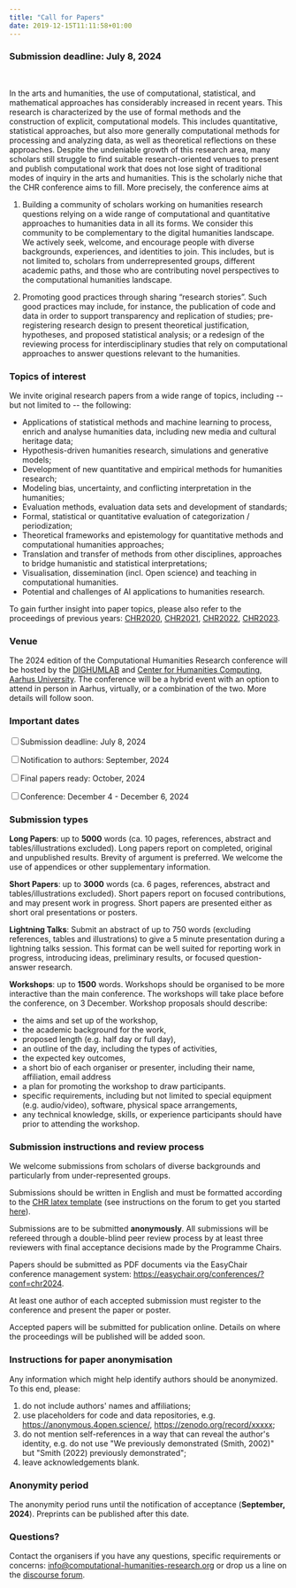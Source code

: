 ```yaml
---
title: "Call for Papers"
date: 2019-12-15T11:11:58+01:00
---
```


<h3 class="center"><b><span style="text-align:center;">Submission deadline: July 8, 2024</b></h3></br>

In the arts and humanities, the use of computational, statistical, and mathematical approaches has considerably increased in recent years. This research is characterized by the use of formal methods and the construction of explicit, computational models. This includes quantitative, statistical approaches, but also more generally computational methods for processing and analyzing data, as well as theoretical reflections on these approaches. Despite the undeniable growth of this research area, many scholars still struggle to find suitable research-oriented venues to present and publish computational work that does not lose sight of traditional modes of inquiry in the arts and humanities. This is the scholarly niche that the CHR conference aims to fill. More precisely, the conference aims at


1. Building a community of scholars working on humanities research questions
   relying on a wide range of computational and quantitative approaches to
   humanities data in all its forms. We consider this community to be
   complementary to the digital humanities landscape. We actively seek, 
   welcome, and encourage people with diverse backgrounds, experiences, and 
   identities to join. This includes, but is not limited to, scholars from underrepresented groups, different academic paths, and those who are contributing novel perspectives to the computational humanities landscape.


2. Promoting good practices through sharing “research stories”. Such good
   practices may include, for instance, the publication of code and data in
   order to support transparency and replication of studies; pre-registering
   research design to present theoretical justification, hypotheses, and
   proposed statistical analysis; or a redesign of the reviewing process for
   interdisciplinary studies that rely on computational approaches to answer
   questions relevant to the humanities.


### Topics of interest

We invite original research papers from a wide range of topics, including -- but
not limited to -- the following:

- Applications of statistical methods and machine learning to process, enrich and analyse humanities data, including new media and cultural heritage data; 
- Hypothesis-driven humanities research, simulations and generative models;
- Development of new quantitative and empirical methods for humanities research;
- Modeling bias, uncertainty, and conflicting interpretation in the humanities;
- Evaluation methods, evaluation data sets and development of standards;
- Formal, statistical or quantitative  evaluation of categorization / periodization;
- Theoretical frameworks and epistemology for quantitative methods and computational humanities approaches;
- Translation and transfer of methods from other disciplines, approaches to bridge humanistic and statistical interpretations;
- Visualisation, dissemination (incl. Open science) and teaching in computational humanities.
- Potential and challenges of AI applications to humanities research.

To gain further insight into paper topics, please also refer to the proceedings of previous years: [CHR2020](http://ceur-ws.org/Vol-2723/),
[CHR2021](http://ceur-ws.org/Vol-2989/), [CHR2022](https://ceur-ws.org/Vol-3290/), [CHR2023](https://ceur-ws.org/Vol-3558/).

### Venue

The 2024 edition of the Computational Humanities Research conference will be hosted by the [DIGHUMLAB](https://dighumlab.org/) and 
[Center for Humanities Computing, Aarhus University](https://chc.au.dk/). 
The conference will be a hybrid event with an option to attend in person in Aarhus, virtually, or a combination 
of the two. More details will follow soon.

### Important dates

<input class="filled-in" type="checkbox"><span>Submission deadline: July 8, 2024</span>

<input class="filled-in" type="checkbox"><span>Notification to authors: September, 2024</span>

<input class="filled-in" type="checkbox"><span>Final papers ready: October, 2024</span>

<input class="filled-in" type="checkbox"><span>Conference: December 4 - December 6, 2024 </span>

### Submission types

**Long Papers**: up to **5000** words (ca. 10 pages, references, abstract and
   tables/illustrations excluded). Long papers report on completed, original and
   unpublished results. Brevity of argument is preferred. We welcome the use of
   appendices or other supplementary information.

**Short Papers**: up to **3000** words (ca. 6 pages, references, abstract and
   tables/illustrations excluded). Short papers report on focused
   contributions, and may present work in progress. Short papers are presented
   either as short oral presentations or posters. 

**Lightning Talks**: Submit an abstract of up to 750 words (excluding references, 
tables and illustrations) to give a 5 minute presentation 
during a lightning talks session. This format can be well suited for reporting 
work in progress, introducing ideas, preliminary results, or focused 
question-answer research.
   
**Workshops**: up to **1500** words. Workshops should be organised to be more 
interactive than the main conference. The workshops will take place before the
conference, on 3 December. Workshop proposals should describe:
- the aims and set up of the workshop,
- the academic background for the work,
- proposed length (e.g. half day or full day),
- an outline of the day, including the types of activities,
- the expected key outcomes,
- a short bio of each organiser or presenter, including their name, affiliation, email address
- a plan for promoting the workshop to draw participants.
- specific requirements, including but not limited to special equipment (e.g. audio/video), software, physical space arrangements,
- any technical knowledge, skills, or experience participants should have prior to attending the workshop.

### Submission instructions and review process

We welcome submissions from scholars of diverse backgrounds and particularly from under-represented groups.

Submissions should be written in English and must be formatted according to the
[CHR latex
template](https://github.com/cohure/CHR2024-website/raw/main/data/chr2024_latex_template.zip)
(see instructions on the forum to get you started
[here](https://discourse.computational-humanities-research.org/t/chr-latex-instructions/230)).

Submissions are to be submitted **anonymously**. All submissions will be refereed through
a double-blind peer review process by at least three reviewers with final
acceptance decisions made by the Programme Chairs.

Papers should be submitted as PDF documents via the EasyChair
conference management system: https://easychair.org/conferences/?conf=chr2024.

At least one author of each accepted submission must register to the conference and
present the paper or poster.

Accepted papers will be submitted for publication online. Details on where the 
proceedings will be published will be added soon. 

### Instructions for paper anonymisation 

Any information which might help identify authors should be anonymized. To this
end, please:

1. do not include authors' names and affiliations;
2. use placeholders for code and data repositories, e.g.
   https://anonymous.4open.science/, https://zenodo.org/record/xxxxx;
3. do not mention self-references in a way that can reveal the author's
   identity, e.g. do not use "We previously demonstrated (Smith, 2002)" but
   "Smith (2022) previously demonstrated";
4. leave acknowledgements blank.

### Anonymity period

The anonymity period runs until the notification of acceptance (**September,
2024**). Preprints can be published after this date.

### Questions?

Contact the organisers if you have any questions, specific requirements or concerns:
[info@computational-humanities-research.org](mailto:info@computational-humanities-research.org)
or drop us a line on the [discourse
forum](https://discourse.computational-humanities-research.org).
